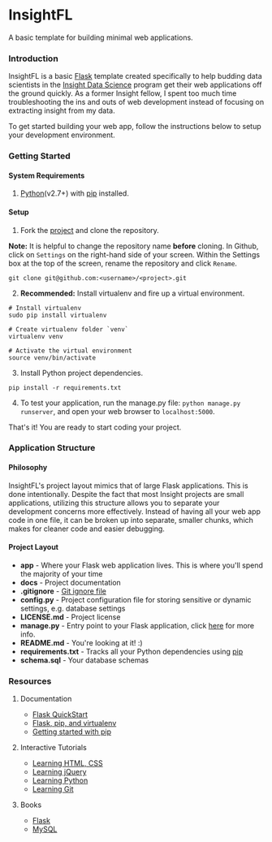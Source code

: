 # InsightFL
A basic template for building minimal web applications.

### Introduction
InsightFL is a basic [Flask](http://flask.pocoo.org/) template created specifically to help budding
data scientists in the [Insight Data Science](http://insightdatascience.com/) program get their web applications
off the ground quickly. As a former Insight fellow, I spent too much time troubleshooting the ins and outs of
web development instead of focusing on extracting insight from my data.

To get started building your web app, follow the instructions below to setup your development environment.

### Getting Started <a name="getting-started"></a>
#### System Requirements <a name="system-requirements"></a>
1. [Python](https://www.python.org/downloads/)(v2.7+) with [pip](http://pip.readthedocs.org/en/latest/installing.html) installed.

#### Setup <a name="environment-setup"></a>
1. Fork the [project](https://github.com/stormpython/insightfl/fork) and clone the repository.

  **Note:** It is helpful to change the repository name **before** cloning. In Github, click on `Settings` on the right-hand
  side of your screen. Within the Settings box at the top of the screen, rename the repository and click `Rename`.

  ```
  git clone git@github.com:<username>/<project>.git
  ```

2. **Recommended:** Install virtualenv and fire up a virtual environment.

  ```
  # Install virtualenv
  sudo pip install virtualenv

  # Create virtualenv folder `venv`
  virtualenv venv

  # Activate the virtual environment
  source venv/bin/activate
  ```

3. Install Python project dependencies.

  ```
  pip install -r requirements.txt
  ```

4. To test your application, run the manage.py file: `python manage.py runserver`, and open your web browser to
`localhost:5000`.

That's it! You are ready to start coding your project.

### Application Structure
#### Philosophy
InsightFL's project layout mimics that of large Flask applications. This is done intentionally. Despite the
fact that most Insight projects are small applications, utilizing this structure allows you to separate your development 
concerns more effectively. Instead of having all your web app code in one file, it can be broken up into separate, 
smaller chunks, which makes for cleaner code and easier debugging.

#### Project Layout
- **app** - Where your Flask web application lives. This is where you'll spend the majority of your time
- **docs** - Project documentation
- **.gitignore** - [Git ignore file](https://help.github.com/articles/ignoring-files)
- **config.py** - Project configuration file for storing sensitive or dynamic settings, e.g. database settings 
- **LICENSE.md** - Project license
- **manage.py** - Entry point to your Flask application, click [here](http://flask-script.readthedocs.org/en/latest/) for more info.
- **README.md** - You're looking at it! :)
- **requirements.txt** - Tracks all your Python dependencies using [pip](http://pip.readthedocs.org/en/latest/user_guide.html#requirements-files)
- **schema.sql** - Your database schemas

### Resources
1. Documentation
    - [Flask QuickStart](http://flask.pocoo.org/docs/0.10/quickstart/#a-minimal-application)
    - [Flask, pip, and virtualenv](http://flask.pocoo.org/docs/0.10/installation/)
    - [Getting started with pip](http://pip.readthedocs.org/en/latest/user_guide.html)

2. Interactive Tutorials
    - [Learning HTML, CSS](http://www.codecademy.com/tracks/web)
    - [Learning jQuery](http://www.codecademy.com/tracks/jquery)
    - [Learning Python](http://www.codecademy.com/tracks/python)
    - [Learning Git](https://try.github.io/levels/1/challenges/1)

3. Books
    - [Flask](http://www.amazon.com/Flask-Web-Development-Developing-Applications/dp/1449372627/ref=sr_1_1?s=books&ie=UTF8&qid=1411598577&sr=1-1&keywords=flask)
    - [MySQL](http://www.amazon.com/MySQL-Crash-Course-Ben-Forta/dp/0672327120/ref=sr_1_5?s=books&ie=UTF8&qid=1411598459&sr=1-5&keywords=mysql)
